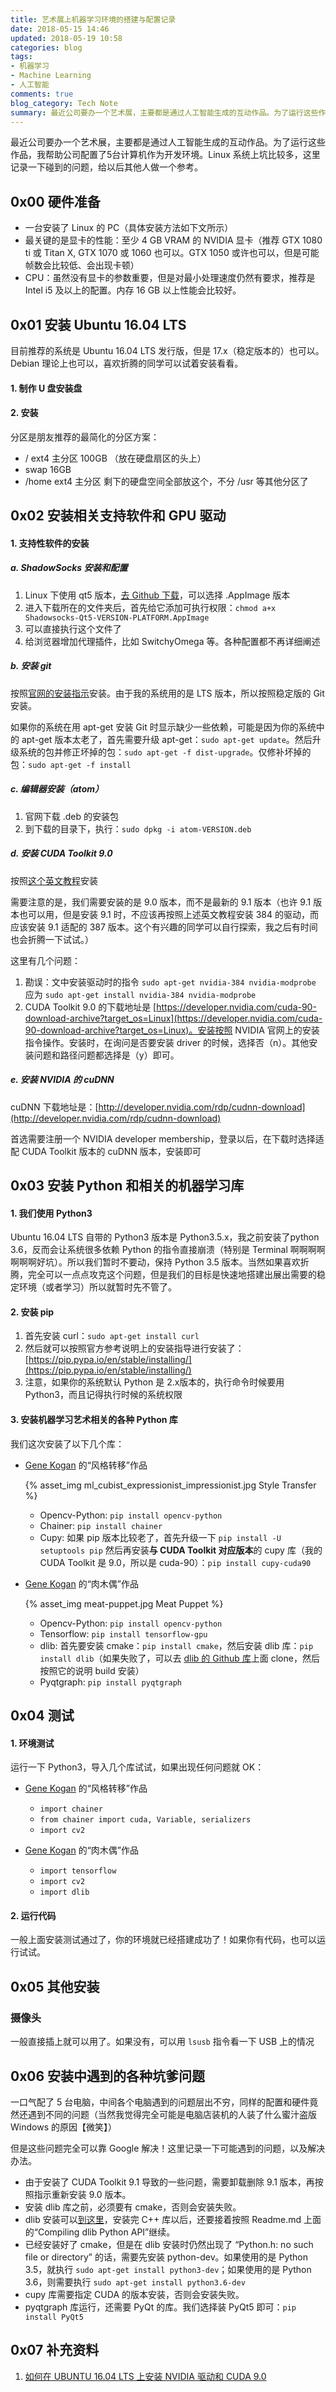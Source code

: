 ```yaml
---
title: 艺术展上机器学习环境的搭建与配置记录
date: 2018-05-15 14:46
updated: 2018-05-19 10:58
categories: blog
tags:
- 机器学习
- Machine Learning
- 人工智能
comments: true
blog_category: Tech Note
summary: 最近公司要办一个艺术展，主要都是通过人工智能生成的互动作品。为了运行这些作品，我帮助公司配置了5台计算机作为开发环境。Linux 系统上坑比较多，这里记录一下碰到的问题，给以后其他人做一个参考。
---
```



最近公司要办一个艺术展，主要都是通过人工智能生成的互动作品。为了运行这些作品，我帮助公司配置了5台计算机作为开发环境。Linux 系统上坑比较多，这里记录一下碰到的问题，给以后其他人做一个参考。

## 0x00 硬件准备

* 一台安装了 Linux 的 PC（具体安装方法如下文所示）
* 最关键的是显卡的性能：至少 4 GB VRAM 的 NVIDIA 显卡（推荐 GTX 1080 ti 或 Titan X, GTX 1070 或 1060 也可以。GTX 1050 或许也可以，但是可能帧数会比较低、会出现卡顿）
* CPU：虽然没有显卡的参数重要，但是对最小处理速度仍然有要求，推荐是 Intel i5 及以上的配置。内存 16 GB 以上性能会比较好。

## 0x01 安装 Ubuntu 16.04 LTS

目前推荐的系统是 Ubuntu 16.04 LTS 发行版，但是 17.x（稳定版本的）也可以。Debian 理论上也可以，喜欢折腾的同学可以试着安装看看。

#### 1. 制作 U 盘安装盘

#### 2. 安装

分区是朋友推荐的最简化的分区方案：

* / ext4 主分区 100GB （放在硬盘扇区的头上）
* swap 16GB
* /home ext4 主分区 剩下的硬盘空间全部放这个，不分 /usr 等其他分区了


## 0x02 安装相关支持软件和 GPU 驱动

#### 1. 支持性软件的安装

##### a. ShadowSocks 安装和配置

1. Linux 下使用 qt5 版本，[去 Github 下载](https://github.com/shadowsocks/shadowsocks-qt5/realeases)，可以选择 .AppImage 版本
2. 进入下载所在的文件夹后，首先给它添加可执行权限：`chmod a+x Shadowsocks-Qt5-VERSION-PLATFORM.AppImage`
3. 可以直接执行这个文件了
4. 给浏览器增加代理插件，比如 SwitchyOmega 等。各种配置都不再详细阐述

##### b. 安装 git

按照[官网的安装指示](https://git-scm.com/download/linux)安装。由于我的系统用的是 LTS 版本，所以按照稳定版的 Git 安装。

如果你的系统在用 apt-get 安装 Git 时显示缺少一些依赖，可能是因为你的系统中的 apt-get 版本太老了，首先需要升级 apt-get：`sudo apt-get update`。然后升级系统的包并修正坏掉的包：`sudo apt-get -f dist-upgrade`。仅修补坏掉的包：`sudo apt-get -f install`

##### c. 编辑器安装（atom）

1. 官网下载 .deb 的安装包
2. 到下载的目录下，执行：`sudo dpkg -i atom-VERSION.deb`

##### d. 安装 CUDA Toolkit 9.0

按照[这个英文教程](https://gist.github.com/zhanwenchen/e520767a409325d9961072f666815bb8)安装

需要注意的是，我们需要安装的是 9.0 版本，而不是最新的 9.1 版本（也许 9.1 版本也可以用，但是安装 9.1 时，不应该再按照上述英文教程安装 384 的驱动，而应该安装 9.1 适配的 387 版本。这个有兴趣的同学可以自行探索，我之后有时间也会折腾一下试试。）

这里有几个问题：

1. 勘误：文中安装驱动时的指令 `sudo apt-get nvidia-384 nvidia-modprobe` 应为 `sudo apt-get install nvidia-384 nvidia-modprobe`
2. CUDA Toolkit 9.0 的下载地址是 [https://developer.nvidia.com/cuda-90-download-archive?target_os=Linux](https://developer.nvidia.com/cuda-90-download-archive?target_os=Linux)。安装按照 NVIDIA 官网上的安装指令操作。安装时，在询问是否要安装 driver 的时候，选择否（n）。其他安装问题和路径问题都选择是（y）即可。

##### e. 安装 NVIDIA 的 cuDNN

cuDNN 下载地址是：[http://developer.nvidia.com/rdp/cudnn-download](http://developer.nvidia.com/rdp/cudnn-download)

首选需要注册一个 NVIDIA developer membership，登录以后，在下载时选择适配 CUDA Toolkit 版本的 cuDNN 版本，安装即可


## 0x03 安装 Python 和相关的机器学习库

#### 1. 我们使用 Python3

Ubuntu 16.04 LTS 自带的 Python3 版本是 Python3.5.x，我之前安装了python 3.6，反而会让系统很多依赖 Python 的指令直接崩溃（特别是 Terminal 啊啊啊啊啊啊啊好坑）。所以我们暂时不要动，保持 Python 3.5 版本。当然如果喜欢折腾，完全可以一点点攻克这个问题，但是我们的目标是快速地搭建出展出需要的稳定环境（或者学习）所以就暂时先不管了。

#### 2. 安装 pip

1. 首先安装 curl：`sudo apt-get install curl`
2. 然后就可以按照官方参考说明上的安装指导进行安装了：[https://pip.pypa.io/en/stable/installing/](https://pip.pypa.io/en/stable/installing/)
3. 注意，如果你的系统默认 Python 是 2.x版本的，执行命令时候要用 Python3，而且记得执行时候的系统权限

#### 3. 安装机器学习艺术相关的各种 Python 库

我们这次安装了以下几个库：

* [Gene Kogan](http://genekogan.com) 的“风格转移”作品

    {% asset_img ml_cubist_expressionist_impressionist.jpg Style Transfer %}

    + Opencv-Python: `pip install opencv-python`
    + Chainer: `pip install chainer`
    + Cupy: 如果 pip 版本比较老了，首先升级一下 `pip install -U setuptools pip` 然后再安装**与 CUDA Toolkit 对应版本**的 cupy 库（我的CUDA Toolkit 是 9.0，所以是 cuda-90）：`pip install cupy-cuda90`

* [Gene Kogan](http://genekogan.com) 的“肉木偶”作品

    {% asset_img meat-puppet.jpg Meat Puppet %}

    + Opencv-Python: `pip install opencv-python`
    + Tensorflow: `pip install tensorflow-gpu`
    + dlib: 首先要安装 cmake：`pip install cmake`，然后安装 dlib 库：`pip install dlib`（如果失败了，可以去 [dlib 的 Github 库](https://github.com/davisking/dlib)上面 clone，然后按照它的说明 build 安装）
    + Pyqtgraph: `pip install pyqtgraph`

## 0x04 测试

#### 1. 环境测试

运行一下 Python3，导入几个库试试，如果出现任何问题就 OK：

* [Gene Kogan](http://genekogan.com) 的“风格转移”作品

    + `import chainer`
    + `from chainer import cuda, Variable, serializers`
    + `import cv2`

* [Gene Kogan](http://genekogan.com) 的“肉木偶”作品

    + `import tensorflow`
    + `import cv2`
    + `import dlib`

#### 2. 运行代码

一般上面安装测试通过了，你的环境就已经搭建成功了！如果你有代码，也可以运行试试。


## 0x05 其他安装

### 摄像头

一般直接插上就可以用了。如果没有，可以用 `lsusb` 指令看一下 USB 上的情况


## 0x06 安装中遇到的各种坑爹问题

一口气配了 5 台电脑，中间各个电脑遇到的问题层出不穷，同样的配置和硬件竟然还遇到不同的问题（当然我觉得完全可能是电脑店装机的人装了什么蜜汁盗版 Windows 的原因【微笑】）

但是这些问题完全可以靠 Google 解决！这里记录一下可能遇到的问题，以及解决办法。

* 由于安装了 CUDA Toolkit 9.1 导致的一些问题，需要卸载删除 9.1 版本，再按照指示重新安装 9.0 版本。
* 安装 dlib 库之前，必须要有 cmake，否则会安装失败。
* dlib 安装可以[到这里](https://github.com/davisking/dlib)，安装完 C++ 库以后，还要接着按照 Readme.md 上面的“Compiling dlib Python API”继续。
* 已经安装好了 cmake，但是在 dlib 安装时仍然出现了 “Python.h: no such file or directory” 的话，需要先安装 python-dev。如果使用的是 Python 3.5，就执行 `sudo apt-get install python3-dev`；如果使用的是 Python 3.6，则需要执行 `sudo apt-get install python3.6-dev`
* cupy 库需要指定 CUDA 的版本安装，否则会安装失败。
* pyqtgraph 库运行，还需要 PyQt 的库。我们选择装 PyQt5 即可：`pip install PyQt5`

## 0x07 补充资料

1. [如何在 UBUNTU 16.04 LTS 上安装 NVIDIA 驱动和 CUDA 9.0](https://gist.github.com/zhanwenchen/e520767a409325d9961072f666815bb8)

